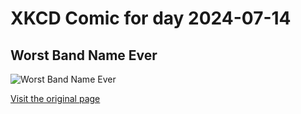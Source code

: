 
# XKCD Comic for day 2024-07-14

## Worst Band Name Ever

![Worst Band Name Ever](https://imgs.xkcd.com/comics/hedgeclipper.jpg "You can just see his dejection as he realizes he's the lead guitar in 'Hedgeclipper'")

[Visit the original page](https://xkcd.com/119/)
